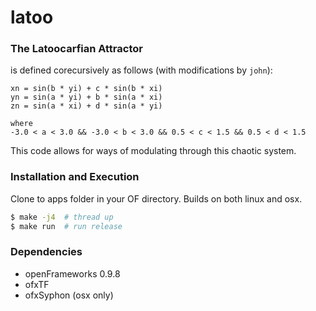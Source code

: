 # latoo

### The Latoocarfian Attractor
is defined corecursively as follows (with modifications by `john`):
```
xn = sin(b * yi) + c * sin(b * xi)
yn = sin(a * yi) + b * sin(a * xi)
zn = sin(a * xi) + d * sin(a * yi)

where
-3.0 < a < 3.0 && -3.0 < b < 3.0 && 0.5 < c < 1.5 && 0.5 < d < 1.5
```
This code allows for ways of modulating through this chaotic system. 

### Installation and Execution
Clone to apps folder in your OF directory. Builds on both linux and osx. 
``` bash
$ make -j4  # thread up
$ make run  # run release
```

### Dependencies
* openFrameworks 0.9.8
* ofxTF
* ofxSyphon (osx only)

